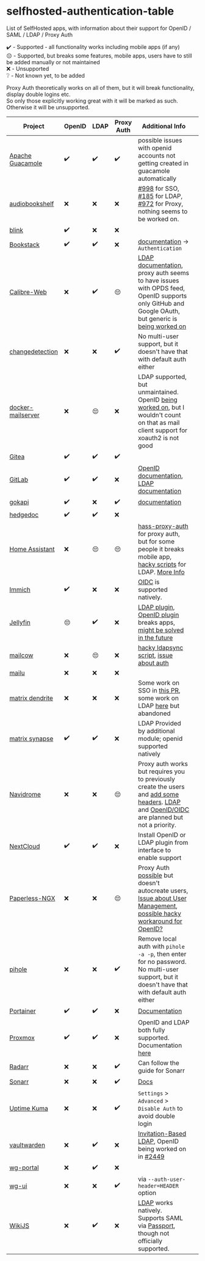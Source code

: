 # selfhosted-authentication-table
List of SelfHosted apps, with information about their support for OpenID / SAML / LDAP / Proxy Auth

✔️ - Supported - all functionality works including mobile apps (if any)  
😔 - Supported, but breaks some features, mobile apps, users have to still be added manually or not maintained  
❌ - Unsupported  
❔ - Not known yet, to be added  

Proxy Auth theoretically works on all of them, but it will break functionality, display double logins etc.   
So only those explicitly working great with it will be marked as such. Otherwise it will be unsupported.  

| **Project**                                                                     | **OpenID** | **LDAP** | **Proxy Auth** | **Additional Info**                                                                                                                                                                                                                                                                                                    |   |
|---------------------------------------------------------------------------------|------------|----------|----------------|------------------------------------------------------------------------------------------------------------------------------------------------------------------------------------------------------------------------------------------------------------------------------------------------------------------------|---|
| [Apache Guacamole](https://guacamole.apache.org/)                               | ✔️          | ✔️        | ✔️              | possible issues with openid accounts not getting created in guacamole automatically                                                                                                                                                                                                                                    |   |
| [audiobookshelf](https://www.audiobookshelf.org/)                               | ❌          | ❌        | ❌              | [#998](https://github.com/advplyr/audiobookshelf/issues/998) for SSO, [#185](https://github.com/advplyr/audiobookshelf/issues/185) for LDAP, [#972](https://github.com/advplyr/audiobookshelf/issues/972) for Proxy, nothing seems to be worked on.                                                                    |   |
| [blink](https://github.com/JaneJeon/blink)                                      | ✔️          | ❌        | ❌              |                                                                                                                                                                                                                                                                                                                        |   |
| [Bookstack](https://www.bookstackapp.com/)                                      | ✔️          | ✔️        | ❌              | [documentation](https://www.bookstackapp.com/docs/admin/) -> `Authentication`                                                                                                                                                                                                                                          |   |
| [Calibre-Web](https://github.com/janeczku/calibre-web)                          | ❌          | ✔️        | 😔              | [LDAP documentation](https://github.com/janeczku/calibre-web/wiki/LDAP-Login), proxy auth seems to have issues with OPDS feed, OpenID supports only GitHub and Google OAuth, but generic is [being worked on](https://github.com/janeczku/calibre-web/pull/2211)                                                       |   |
| [changedetection](https://github.com/dgtlmoon/changedetection.io)               | ❌          | ❌        | ✔️              | No multi-user support, but it doesn't have that with default auth either                                                                                                                                                                                                                                               |   |
| [docker-mailserver](https://docker-mailserver.github.io/docker-mailserver/edge) | ❌          | 😔        | ❌              | LDAP supported, but unmaintained. OpenID [being worked on](https://github.com/docker-mailserver/docker-mailserver/issues/2713), but I wouldn't count on that as mail client support for xoauth2 is not good                                                                                                            |   |
| [Gitea](https://gitea.io/en-us/)                                                | ✔️          | ✔️        | ✔️              |                                                                                                                                                                                                                                                                                                                        |   |
| [GitLab](https://gitlab.com)                                                    | ✔️          | ✔️        | ❌              | [OpenID documentation](https://docs.gitlab.com/ee/administration/auth/oidc.html), [LDAP documentation](https://docs.gitlab.com/ee/administration/auth/ldap/)                                                                                                                                                           |   |
| [gokapi](https://github.com/Forceu/Gokapi)                                      | ✔️          | ❌        | ✔️              | [documentation](https://gokapi.readthedocs.io/en/latest/setup.html#authentication)                                                                                                                                                                                                                                     |   |
| [hedgedoc](https://hedgedoc.org)                                                | ✔️          | ✔️        | ❌              |                                                                                                                                                                                                                                                                                                                        |   |
| [Home Assistant](https://www.home-assistant.io)                                 | ❌          | 😔        | 😔              | [hass-proxy-auth](https://github.com/BeryJu/hass-auth-header) for proxy auth, but for some people it breaks mobile app, [hacky scripts](https://gist.github.com/rechner/57c123d243b8adb83ccb1dc94c80847f) for LDAP. [More Info](https://www.home-assistant.io/docs/authentication/providers/)                          |   |
| [Immich](https://immich.app/)                                         | ✔️          | ❌        | ❌              | [OIDC](https://documentation.immich.app/docs/administration/oauth) is supported natively.                           |   |
| [Jellyfin](https://jellyfin.org/)                                               | 😔          | ✔️        | ❌              | [LDAP plugin](https://github.com/jellyfin/jellyfin-plugin-ldapauth), [OpenID plugin](https://github.com/9p4/jellyfin-plugin-sso) breaks apps, [might be solved in the future](https://github.com/jellyfin/jellyfin-meta/issues/28)                                                                                     |   |
| [mailcow](https://mailcow.email/)                                               | ❌          | 😔        | ❌              | [hacky ldapsync script](https://github.com/Programmierus/ldap-mailcow), [issue about auth](https://github.com/mailcow/mailcow-dockerized/issues/2316)                                                                                                                                                                  |   |
| [mailu](https://mailu.io)                                                       | ❌          | ❌        | ❌              |                                                                                                                                                                                                                                                                                                                        |   |
| [matrix dendrite](https://github.com/matrix-org/dendrite)                       | ❌          | ❌        | ❌              | Some work on SSO in [this PR](https://github.com/matrix-org/dendrite/pull/2492), some work on LDAP [here](https://github.com/matrix-org/dendrite/pull/1877) but abandoned                                                                                                                                              |   |
| [matrix synapse](https://matrix.org/docs/projects/server/synapse)               | ✔️          | ✔️        | ❌              | LDAP Provided by additional module; openid supported natively                                                                                                                                                                                                                                                          |   |
| [Navidrome](https://navidrome.org)                                              | ❌         | ❌       | 😔              | Proxy auth works but requires you to previously create the users and [add some headers](https://www.navidrome.org/docs/usage/security/#reverse-proxy-authentication). [LDAP](https://github.com/navidrome/navidrome/issues/141) and [OpenID/OIDC](https://github.com/navidrome/navidrome/issues/858) are planned but not a priority.
| [NextCloud](https://nextcloud.com)                                              | ✔️          | ✔️        | ❌              | Install OpenID or LDAP plugin from interface to enable support                                                                                                                                                                                                                                                         |   |
| [Paperless-NGX](https://github.com/paperless-ngx/paperless-ngx)                 | ❌          | ❌        | 😔              | Proxy Auth [possible](https://goauthentik.io/integrations/services/paperless-ng) but doesn't autocreate users, [Issue about User Management](https://github.com/paperless-ngx/paperless-ngx/discussions/625), [possible hacky workaround for OpenID?](https://ciphermenial.github.io/posts/adding-oauth-to-paperless/) |   |
| [pihole](https://pi-hole.net)                                                   | ❌          | ❌        | ✔️              | Remove local auth with `pihole -a -p`, then enter for no password. No multi-user support, but it doesn't have that with default auth either                                                                                                                                                                            |   |
| [Portainer](https://www.portainer.io/)                                          | ✔️          | ✔️        | ❌              | [Documentation](https://docs.portainer.io/admin/settings/authentication/oauth)                                                                                                                                                                                                                                         |   |
| [Proxmox](https://www.proxmox.com/en/)                                          | ✔️          | ✔️        | ❌              | OpenID and LDAP both fully supported. Documentation [here](https://pve.proxmox.com/wiki/User_Management)                                                                                                                                                                                                               |   |
| [Radarr](https://radarr.video/)                                                 | ❌          | ❌        | ✔️              | Can follow the guide for Sonarr                                                                                                                                                                                                                                                                                        |   |
| [Sonarr](https://sonarr.tv/)                                                    | ❌          | ❌        | ✔️              | [Docs](https://goauthentik.io/integrations/services/sonarr/)                                                                                                                                                                                                                                                           |   |
| [Uptime Kuma](https://uptime.kuma.pet)                                          | ❌          | ❌        | ✔️              | `Settings` > `Advanced` > `Disable Auth` to avoid double login                                                                                                                                                                                                                                                         |   |
| [vaultwarden](https://github.com/dani-garcia/vaultwarden)                       | ❌          | ✔️        | ❌              | [Invitation-Based LDAP](https://github.com/dani-garcia/vaultwarden/wiki/Syncing-users-from-LDAP), OpenID being worked on in [#2449](https://github.com/dani-garcia/vaultwarden/pull/2449)                                                                                                                              |   |
| [wg-portal](https://github.com/h44z/wg-portal)                                  | ❌          | ✔️        | ❌              |                                                                                                                                                                                                                                                                                                                        |   |
| [wg-ui](https://github.com/EmbarkStudios/wg-ui)                                 | ❌          | ❌        | ✔️              | via `--auth-user-header=HEADER` option                                                                                                                                                                                                                                                                                 |   |
| [WikiJS](https://js.wiki)                                 | ❌          | ✔️        |      ❌         | [LDAP](https://docs.requarks.io/auth/ldap) works natively. Supports SAML via [Passport](https://github.com/node-saml/passport-saml), though not officially supported.
